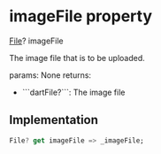 


# imageFile property









[File](https://api.flutter.dev/flutter/dart-io/File-class.html)? imageFile
  




<p>The image file that is to be uploaded.</p>
<p>params:
None
returns:</p>
<ul>
<li>```dartFile?```: The image file</li>
</ul>



## Implementation

```dart
File? get imageFile => _imageFile;
```








